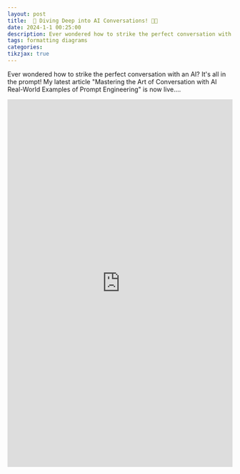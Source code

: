 ```yaml
---
layout: post
title:  🚀 Diving Deep into AI Conversations! 🤖💬
date: 2024-1-1 00:25:00
description: Ever wondered how to strike the perfect conversation with an AI? It's all in the prompt! My latest article "Mastering the Art of Conversation with AI Real-World Examples of Prompt Engineering" is now live....
tags: formatting diagrams
categories: 
tikzjax: true
---
```

Ever wondered how to strike the perfect conversation with an AI? It's all in the prompt! My latest article "Mastering the Art of Conversation with AI Real-World Examples of Prompt Engineering" is now live....
<iframe src="https://www.linkedin.com/embed/feed/update/urn:li:share:7115437386779492353" height="824" width="504" frameborder="0" allowfullscreen="" title="Embedded post"></iframe>